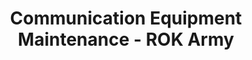 ---
title: "Communication Equipment Maintenance - ROK Army"
collection: work-experiences
type: #"northeastern"
# permalink: /work-experiences/computing-fundamentals-ta-neu/ 
period: Jan 2021 - Jul 2022
authors: 
bookcover: 
location: South Korea
classes: wide
description: <p><ul><li>Maintained communication systems, navigation, flight recorders installed in 500MD, UH-60 (Black Hawk), and AH-1s (Cobra) aircrafts to be readily operable and available</li><li>Repaired mechanical and communication components of pilot helmets</ul></p>
---